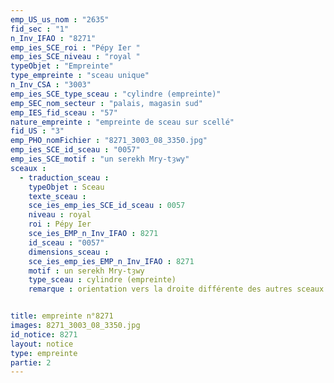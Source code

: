 ```yaml
---
emp_US_us_nom : "2635"
fid_sec : "1"
n_Inv_IFAO : "8271"
emp_ies_SCE_roi : "Pépy Ier "
emp_ies_SCE_niveau : "royal "
typeObjet : "Empreinte"
type_empreinte : "sceau unique"
n_Inv_CSA : "3003"
emp_ies_SCE_type_sceau : "cylindre (empreinte)"
emp_SEC_nom_secteur : "palais, magasin sud"
emp_IES_fid_sceau : "57"
nature_empreinte : "empreinte de sceau sur scellé"
fid_US : "3"
emp_PHO_nomFichier : "8271_3003_08_3350.jpg"
emp_ies_SCE_id_sceau : "0057"
emp_ies_SCE_motif : "un serekh Mry-tȝwy"
sceaux :
  - traduction_sceau : 
    typeObjet : Sceau
    texte_sceau : 
    sce_ies_emp_ies_SCE_id_sceau : 0057
    niveau : royal 
    roi : Pépy Ier 
    sce_ies_EMP_n_Inv_IFAO : 8271
    id_sceau : "0057"
    dimensions_sceau : 
    sce_ies_emp_ies_EMP_n_Inv_IFAO : 8271
    motif : un serekh Mry-tȝwy
    type_sceau : cylindre (empreinte)
    remarque : orientation vers la droite différente des autres sceaux de Pépy Ier.


title: empreinte n°8271
images: 8271_3003_08_3350.jpg
id_notice: 8271
layout: notice
type: empreinte
partie: 2
---
```

